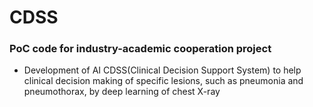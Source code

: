 # CDSS

### PoC code for industry-academic cooperation project
- Development of AI CDSS(Clinical Decision Support System) to help clinical decision making of specific lesions, 
such as pneumonia and pneumothorax, by deep learning of chest X-ray
